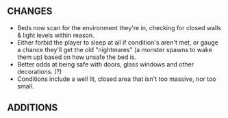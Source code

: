 ## CHANGES

- Beds now scan for the environment they're in, checking for closed walls & light levels within reason.
- Either forbid the player to sleep at all if condition's aren't met, or gauge a chance they'll get the old "nightmares" (a monster spawns to wake them up) based on how unsafe the bed is.
- Better odds at being safe with doors, glass windows and other decorations. 
  (?)
- Conditions include a well lit, closed area that isn't too massive, nor too small.

## ADDITIONS